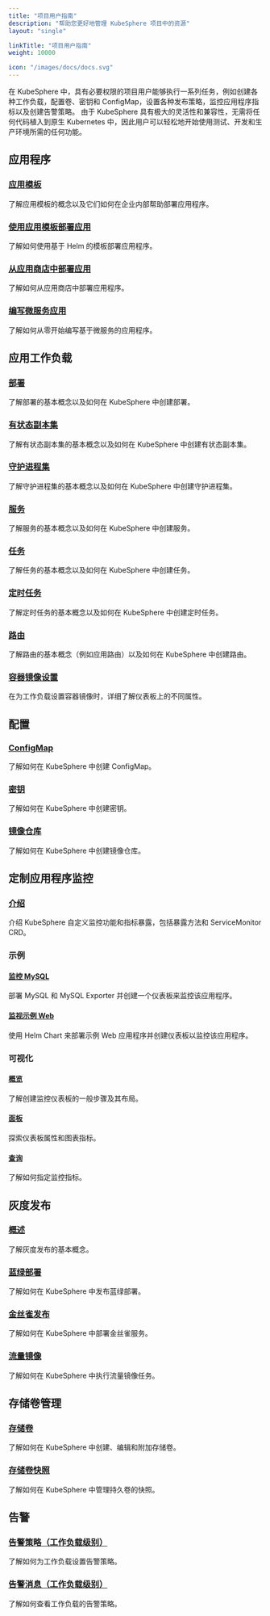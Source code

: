 ```yaml
---
title: "项目用户指南"
description: "帮助您更好地管理 KubeSphere 项目中的资源"
layout: "single"

linkTitle: "项目用户指南"
weight: 10000

icon: "/images/docs/docs.svg"
---
```


在 KubeSphere 中，具有必要权限的项目用户能够执行一系列任务，例如创建各种工作负载，配置卷、密钥和 ConfigMap，设置各种发布策略，监控应用程序指标以及创建告警策略。 由于 KubeSphere 具有极大的灵活性和兼容性，无需将任何代码植入到原生 Kubernetes 中，因此用户可以轻松地开始使用测试、开发和生产环境所需的任何功能。

## 应用程序

### [应用模板](../project-user-guide/application/app-template/)

了解应用模板的概念以及它们如何在企业内部帮助部署应用程序。

### [使用应用模板部署应用](../project-user-guide/application/deploy-app-from-template/)

了解如何使用基于 Helm 的模板部署应用程序。

### [从应用商店中部署应用](../project-user-guide/application/deploy-app-from-appstore/)

了解如何从应用商店中部署应用程序。

### [编写微服务应用](../project-user-guide/application/compose-app/)

了解如何从零开始编写基于微服务的应用程序。

## 应用工作负载

### [部署](../project-user-guide/application-workloads/deployments/)

了解部署的基本概念以及如何在 KubeSphere 中创建部署。

### [有状态副本集](../project-user-guide/application-workloads/statefulsets/)

了解有状态副本集的基本概念以及如何在 KubeSphere 中创建有状态副本集。

### [守护进程集](../project-user-guide/application-workloads/daemonsets/)

了解守护进程集的基本概念以及如何在 KubeSphere 中创建守护进程集。

### [服务](../project-user-guide/application-workloads/services/)

了解服务的基本概念以及如何在 KubeSphere 中创建服务。

### [任务](../project-user-guide/application-workloads/jobs/)

了解任务的基本概念以及如何在 KubeSphere 中创建任务。

### [定时任务](../project-user-guide/application-workloads/cronjob/)

了解定时任务的基本概念以及如何在 KubeSphere 中创建定时任务。

### [路由](../project-user-guide/application-workloads/ingress/)

了解路由的基本概念（例如应用路由）以及如何在 KubeSphere 中创建路由。

### [容器镜像设置](../project-user-guide/application-workloads/container-image-settings/)

在为工作负载设置容器镜像时，详细了解仪表板上的不同属性。

## 配置

### [ConfigMap](../project-user-guide/configuration/configmaps/)

了解如何在 KubeSphere 中创建 ConfigMap。

### [密钥](../project-user-guide/configuration/secrets/)

了解如何在 KubeSphere 中创建密钥。

### [镜像仓库](../project-user-guide/configuration/image-registry/)

了解如何在 KubeSphere 中创建镜像仓库。

## 定制应用程序监控

### [介绍](../project-user-guide/custom-application-monitoring/introduction/)

介绍 KubeSphere 自定义监控功能和指标暴露，包括暴露方法和 ServiceMonitor CRD。

### 示例

#### [监控 MySQL](../project-user-guide/custom-application-monitoring/examples/monitor-mysql/)

部署 MySQL 和 MySQL Exporter 并创建一个仪表板来监控该应用程序。

#### [监视示例 Web](../project-user-guide/custom-application-monitoring/examples/monitor-sample-web/)

使用 Helm Chart 来部署示例 Web 应用程序并创建仪表板以监控该应用程序。

### 可视化

#### [概览](../project-user-guide/custom-application-monitoring/visualization/overview/)

了解创建监控仪表板的一般步骤及其布局。

#### [面板](../project-user-guide/custom-application-monitoring/visualization/panel/)

探索仪表板属性和图表指标。

#### [查询](../project-user-guide/custom-application-monitoring/visualization/querying/)

了解如何指定监控指标。

## 灰度发布

### [概述](../project-user-guide/grayscale-release/overview/)

了解灰度发布的基本概念。

### [蓝绿部署](../project-user-guide/grayscale-release/blue-green-deployment/)

了解如何在 KubeSphere 中发布蓝绿部署。

### [金丝雀发布](../project-user-guide/grayscale-release/canary-release/)

了解如何在 KubeSphere 中部署金丝雀服务。

### [流量镜像](../project-user-guide/grayscale-release/traffic-mirroring/)

了解如何在 KubeSphere 中执行流量镜像任务。

## 存储卷管理

### [存储卷](../project-user-guide/storage/volumes/)

了解如何在 KubeSphere 中创建、编辑和附加存储卷。

### [存储卷快照](../project-user-guide/storage/volume-snapshots/)

了解如何在 KubeSphere 中管理持久卷的快照。

## 告警

### [告警策略（工作负载级别）](../project-user-guide/alerting/alerting-policy/)

了解如何为工作负载设置告警策略。

### [告警消息（工作负载级别）](../project-user-guide/alerting/alerting-message/)

了解如何查看工作负载的告警策略。